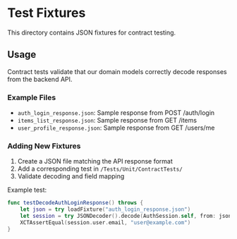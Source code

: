 # Test Fixtures

This directory contains JSON fixtures for contract testing.

## Usage

Contract tests validate that our domain models correctly decode responses from the backend API.

### Example Files

- `auth_login_response.json`: Sample response from POST /auth/login
- `items_list_response.json`: Sample response from GET /items
- `user_profile_response.json`: Sample response from GET /users/me

### Adding New Fixtures

1. Create a JSON file matching the API response format
2. Add a corresponding test in `/Tests/Unit/ContractTests/`
3. Validate decoding and field mapping

Example test:
```swift
func testDecodeAuthLoginResponse() throws {
    let json = try loadFixture("auth_login_response.json")
    let session = try JSONDecoder().decode(AuthSession.self, from: json)
    XCTAssertEqual(session.user.email, "user@example.com")
}
```

